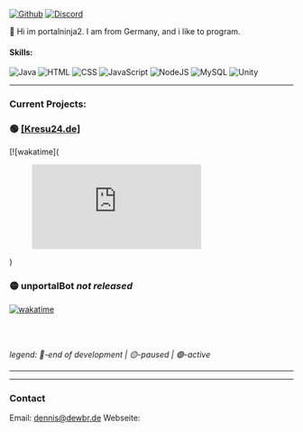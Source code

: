 <a href="https://github.com/portalninja2">![Github](https://img.shields.io/badge/GitHub-100000?style=for-the-badge&logo=github&logoColor=white)</a>
<a href="https://discord.gg/wqkJ4Shy">![Discord](https://img.shields.io/badge/Discord-7289DA?style=for-the-badge&logo=discord&logoColor=white)</a>

👋 Hi im portalninja2. I am from Germany, and i like to program.

#### Skills:
![Java](https://img.shields.io/badge/Java-ED8B00?style=for-the-badge&logo=java&logoColor=white)
![HTML](https://img.shields.io/badge/HTML5-E34F26?style=for-the-badge&logo=html5&logoColor=white)
![CSS](https://img.shields.io/badge/CSS3-1572B6?style=for-the-badge&logo=css3&logoColor=white)
![JavaScript](https://img.shields.io/badge/JavaScript-F7DF1E?style=for-the-badge&logo=javascript&logoColor=black)
![NodeJS](https://img.shields.io/badge/Node.js-43853D?style=for-the-badge&logo=node.js&logoColor=white)
![MySQL](https://img.shields.io/badge/MySQL-00000F?style=for-the-badge&logo=mysql&logoColor=white)
![Unity](https://img.shields.io/badge/Unity-100000?style=for-the-badge&logo=unity&logoColor=white)


---

### Current Projects:
### 🟢 <a href="kresu24.de">[Kresu24.de]</a>
[![wakatime](<figure><embed src="https://wakatime.com/share/@a4dbe430-e650-4282-8362-00b31f6c255f/3339d0de-d39c-4285-9727-ebac78859b04.svg"></embed></figure>)

### 🟡 unportalBot *not released* 
[![wakatime](https://wakatime.com/badge/user/a4dbe430-e650-4282-8362-00b31f6c255f/project/5bbb1d74-e0ac-4728-8961-6e03338a3276.svg)](https://wakatime.com/badge/user/a4dbe430-e650-4282-8362-00b31f6c255f/project/5bbb1d74-e0ac-4728-8961-6e03338a3276)

<br>
<br>

*legend:*
*🔴-end of development | 🟡-paused | 🟢-active*

---

---



### Contact
Email: <a href="mailto:dennist@dewbr.de">dennis@dewbr.de</a>
Webseite: <a href="dewbr.de"><a/>

<!---
EinfachKonrad/EinfachKonrad is a ✨ special ✨ repository because its `README.md` (this file) appears on your GitHub profile.
You can click the Preview link to take a look at your changes.
--->
<br>
